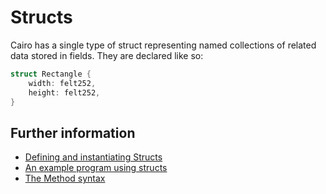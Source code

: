 # Structs

Cairo has a single type of struct representing named collections of related data stored in fields.
They are declared like so:

```rust
struct Rectangle {
    width: felt252,
    height: felt252,
}
```

## Further information

- [Defining and instantiating Structs](https://book.cairo-lang.org/ch05-01-defining-and-instantiating-structs.html)
- [An example program using structs](https://book.cairo-lang.org/ch05-02-an-example-program-using-structs.html)
- [The Method syntax](https://book.cairo-lang.org/ch05-03-method-syntax.html)
